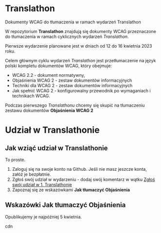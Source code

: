 # Translathon
Dokumenty WCAG do tłumaczenia w ramach wydarzeń Translathon

W repozytorium **Translathon** znajdują się dokumenty WCAG przeznaczone do tłumaczenia w ramach cyklicznych wydarzeń _Translathon_. 

Pierwsze wydarzenie planowane jest w dniach od 12 do 16 kwietnia 2023 roku. 

Celem głównym cyklu wydarzeń _Translathon_ jest przetłumaczenie na język polski kompletu dokumentów WCAG, który obejmuje:

- WCAG 2.2 - dokument normatywny,
- Objaśnienia WCAG 2 - zestaw dokumentów informacyjnych
- Techniki dla WCAG 2 - zestaw dokumentów informacyjnych
- Jak spełnić WCAG 2 - konfigurowalny przewodnik po wymaganiach i technikach WCAG.

Podczas pierwszego _Translathonu_ chcemy się skupić na tłumaczeniu zestawu dokumentów **Objaśnienia WCAG 2**

# Udział w Translathonie 

## Jak wziąć udział w Translathonie

To proste. 

1. Zaloguj się na swoje konto na Github. Jeśli nie masz jeszcze konta, załóż je bezpłatnie.
1. Zgłoś swój udział w wydarzeniu - dodaj swój komentarz w wątku [Zgłoś swój udział w 1. Translathonie](https://github.com/irdpl/translathon/issues/1)
1. Zapoznaj się ze wskazówkami **Jak tłumaczyć Objaśnienia**


## Wskazówki Jak tłumaczyć Objaśnienia

Opublikujemy je najpóźniej 5 kwietnia.

cdn 
